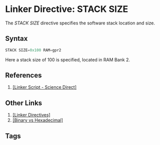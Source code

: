 # Linker Directive: STACK SIZE

The *STACK SIZE* directive specifies the software stack location and size.   

## Syntax
```c
STACK SIZE=0x100 RAM=gpr2
```  

Here a stack size of 100 is specified, located in RAM Bank 2.  

## References
1. [\[Linker Script - Science Direct\]](https://www.sciencedirect.com/topics/engineering/linker-script)  

## Other Links
1. [\[Linker Directives\]](../202202120014)  
2. [\[Binary vs Hexadecimal\]](../202110241835)

## Tags
